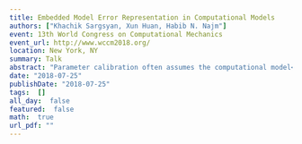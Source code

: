 ```yaml
---
title: Embedded Model Error Representation in Computational Models
authors: ["Khachik Sargsyan, Xun Huan, Habib N. Najm"]
event: 13th World Congress on Computational Mechanics
event_url: http://www.wccm2018.org/
location: New York, NY
summary: Talk
abstract: "Parameter calibration often assumes the computational model<br>can replicate the true physical mechanism behind data generation. In<br>practice, however, computational models rely on parameterizations,<br>assumptions, and constitutive relations that entail significant model<br>structural error. Ignoring such model errors can lead to overconfident<br>calibrations and poor predictive capability, even when high-quality<br>data are used for calibration. It is thus crucial to quantify and<br>propagate uncertainty due to model error, and to differentiate it from<br>parametric uncertainty and data noise. Traditional approaches<br>accommodate model error through discrepancy terms that are only<br>available for model output quantities used for calibration, and<br>generally do not preserve physical constraints in subsequent<br>predictions. The ability to extrapolate to other predictive quantities<br>and to retain certain physical properties (e.g.  conservation<br>principles, positivity constraints) is often required in physical<br>science and engineering applications.<br><br>We develop a stochastically embedded model correction approach<br>that enables these qualities, and illustrate computational methods for<br>Bayesian inference of the correction terms together with model<br>parameters [Sargsyan et al., 2018]. Representing the correction terms<br>using polynomial chaos expansions, the new formulation becomes a<br>density estimation problem [Sargsyan et al., 2015], and allows efficient<br>quantification, propagation, and decomposition of uncertainty that<br>includes contributions from data noise, parameter posterior<br>uncertainty, and model error. The framework provides principled tools<br>for the analyst, e.g. to examine the utility of corrections to<br>specific suspect model components, and to identify the model<br>components where model improvements are relevant for agreement with<br>the data.<br><br>We demonstrate the key strengths of this method on realistic<br>engineering applications, including climate models, chemical<br>kinetics, and reacting flow simulations from a supersonic jet engine design [Huan et al. 2017]."
date: "2018-07-25"
publishDate: "2018-07-25"
tags:  []
all_day:  false
featured:  false
math:  true
url_pdf: ""
---
```

